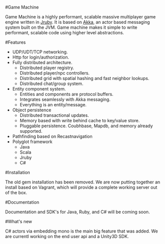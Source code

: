 
#Game Machine

Game Machine is a highly performant, scalable massive multiplayer game engine written in
[Jruby](http://www.jruby.org).
It is based on [Akka](http://www.akka.io), an actor based messaging system
built on the JVM.  Game machine makes it simple to write performant, scalable
code using higher level abstractions.  

#Features

- UDP/UDT/TCP networking.
- Http for login/authorization.
- Fully distributed architecture.
  - Distributed player registry.
  - Distributed player/npc controllers.
  - Distributed grid with spatial hashing and fast neighbor lookups.
  - Distributed chat/group system.
- Entity component system.
  - Entities and components are protocol buffers.
  - Integrates seamlessly with Akka messaging.
  - Everything is an entity/message.
- Object persistence
  - Distributed transactional updates.
  - Memory based with write behind cache to key/value store.
  - Pluggable persistence.  Coubhbase, Mapdb, and memory already supported.
- Pathfinding based on Recastnavigation
- Polyglot framework
  - Java
  - Scala
  - Jruby
  - C#

#Installation

The old gem installation has been removed.  We are now putting together an
install based on Vagrant, which will provide a complete working server out of
the box.

#Documentation

Documentation and SDK's for Java, Ruby, and C# will be coming soon.

#What's new

C# actors via embedding mono is the main big feature that was added.  We are
currentl working on the end user api and a Unity3D SDK.
